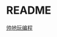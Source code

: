 # README

[帅地玩编程](https://mp.weixin.qq.com/s?__biz=Mzg2NzA4MTkxNQ==&mid=2247486800&idx=2&sn=62e0d496696cec4db06b04048f11c04c&chksm=ce404684f937cf923c152ad4aba10a75fb3225651d68cb7b45a6f95adce45a8742c63e8d5a1e&scene=18#wechat_redirect)
